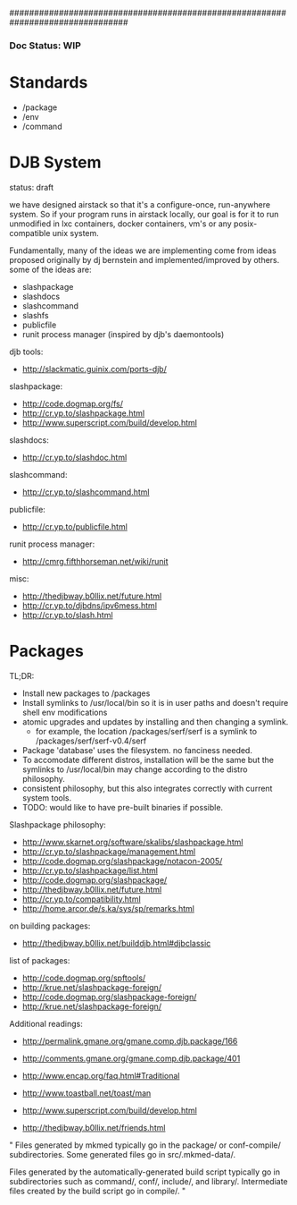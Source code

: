 ################################################################################

### Doc Status: WIP

# Standards

- /package
- /env
- /command


# DJB System

status: draft

we have designed airstack so that it's a configure-once, run-anywhere system. So if your program runs in airstack locally, our goal is for it to run unmodified in lxc containers, docker containers, vm's or any posix-compatible unix system.

Fundamentally, many of the ideas we are implementing come from ideas proposed originally by dj bernstein and implemented/improved by others. some of the ideas are:

- slashpackage
- slashdocs
- slashcommand
- slashfs
- publicfile
- runit process manager (inspired by djb's daemontools)

djb tools:
- http://slackmatic.guinix.com/ports-djb/

slashpackage:
- http://code.dogmap.org/fs/
- http://cr.yp.to/slashpackage.html
- http://www.superscript.com/build/develop.html

slashdocs:
- http://cr.yp.to/slashdoc.html

slashcommand:
- http://cr.yp.to/slashcommand.html

publicfile:
- http://cr.yp.to/publicfile.html

runit process manager:
- http://cmrg.fifthhorseman.net/wiki/runit

misc:
- http://thedjbway.b0llix.net/future.html
- http://cr.yp.to/djbdns/ipv6mess.html
- http://cr.yp.to/slash.html


<!-- ## examples -->

<!-- slashpackage:

/package/
        /runit/
              /src
              /doc
              /package
 -->


# Packages

TL;DR:
- Install new packages to /packages
- Install symlinks to /usr/local/bin so it is in user paths and doesn't require shell env modifications
- atomic upgrades and updates by installing and then changing a symlink.
  - for example, the location /packages/serf/serf is a symlink to /packages/serf/serf-v0.4/serf
- Package 'database' uses the filesystem. no fanciness needed.
- To accomodate different distros, installation will be the same but the symlinks to /usr/local/bin may change according to the distro philosophy.
- consistent philosophy, but this also integrates correctly with current system tools.
- TODO: would like to have pre-built binaries if possible.

Slashpackage philosophy:
- http://www.skarnet.org/software/skalibs/slashpackage.html
- http://cr.yp.to/slashpackage/management.html
- http://code.dogmap.org/slashpackage/notacon-2005/
- http://cr.yp.to/slashpackage/list.html
- http://code.dogmap.org/slashpackage/
- http://thedjbway.b0llix.net/future.html
- http://cr.yp.to/compatibility.html
- http://home.arcor.de/s.ka/sys/sp/remarks.html

on building packages:
- http://thedjbway.b0llix.net/builddjb.html#djbclassic

list of packages:
- http://code.dogmap.org/spftools/
- http://krue.net/slashpackage-foreign/
- http://code.dogmap.org/slashpackage-foreign/
- http://krue.net/slashpackage-foreign/

Additional readings:
- http://permalink.gmane.org/gmane.comp.djb.package/166
- http://comments.gmane.org/gmane.comp.djb.package/401
- http://www.encap.org/faq.html#Traditional
- http://www.toastball.net/toast/man
- http://www.superscript.com/build/develop.html

- http://thedjbway.b0llix.net/friends.html

"
Files generated by mkmed typically go in the package/ or conf-compile/ subdirectories. Some generated files go in src/.mkmed-data/.

Files generated by the automatically-generated build script typically go in subdirectories such as command/, conf/, include/, and library/. Intermediate files created by the build script go in compile/.
"

